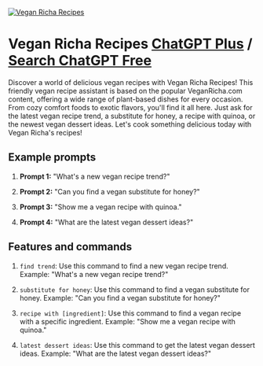
[![Vegan Richa Recipes](https://files.oaiusercontent.com/file-papuCIMgDNXyC2AHSlJ7evkj?se=2123-10-17T08%3A20%3A16Z&sp=r&sv=2021-08-06&sr=b&rscc=max-age%3D31536000%2C%20immutable&rscd=attachment%3B%20filename%3Dricha.webp&sig=BkQWoc%2BFoBVZ4JHg9V%2BO39XetuXP1u6aqOe%2BPMa95ss%3D)](https://chat.openai.com/g/g-EO5rpE43P-vegan-richa-recipes)

# Vegan Richa Recipes [ChatGPT Plus](https://chat.openai.com/g/g-EO5rpE43P-vegan-richa-recipes) / [Search ChatGPT Free](https://gptcall.net/index.html#/?search=Vegan%20Richa%20Recipes)

Discover a world of delicious vegan recipes with Vegan Richa Recipes! This friendly vegan recipe assistant is based on the popular VeganRicha.com content, offering a wide range of plant-based dishes for every occasion. From cozy comfort foods to exotic flavors, you'll find it all here. Just ask for the latest vegan recipe trend, a substitute for honey, a recipe with quinoa, or the newest vegan dessert ideas. Let's cook something delicious today with Vegan Richa's recipes!

## Example prompts

1. **Prompt 1:** "What's a new vegan recipe trend?"

2. **Prompt 2:** "Can you find a vegan substitute for honey?"

3. **Prompt 3:** "Show me a vegan recipe with quinoa."

4. **Prompt 4:** "What are the latest vegan dessert ideas?"

## Features and commands

1. `find trend`: Use this command to find a new vegan recipe trend. Example: "What's a new vegan recipe trend?"

2. `substitute for honey`: Use this command to find a vegan substitute for honey. Example: "Can you find a vegan substitute for honey?"

3. `recipe with [ingredient]`: Use this command to find a vegan recipe with a specific ingredient. Example: "Show me a vegan recipe with quinoa."

4. `latest dessert ideas`: Use this command to get the latest vegan dessert ideas. Example: "What are the latest vegan dessert ideas?"


